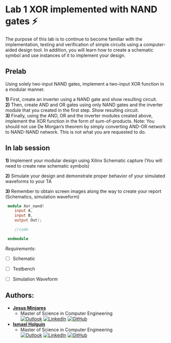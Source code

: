# Lab 1 XOR implemented with NAND gates :zap:

The purpose of this lab is to continue to become familiar with the implementation, testing and verification of  simple  circuits  using  a  computer-aided  design  tool.  In  addition,  you  will  learn  how  to  create  a schematic symbol and use instances of it to implement your design.

## Prelab
Using solely two-input NAND gates, implement a two-input XOR function in a modular manner.

**1)** First, create an inverter using a NAND gate and show resulting circuit.<br>
**2)** Then, create AND and OR gates using only NAND gates and the inverter module that you created in the first step. Show resulting circuit.<br>
**3)** Finally, using the AND, OR and the inverter modules created above, implement the XOR function in the form of sum-of-products. Note:  You should  not  use  De  Morgan’s  theorem by  simply  converting  AND-OR  network  to NAND-NAND network. This is not what you are requested to do.


## In lab session
**1)** Implement your modular design using Xilinx Schematic capture (You will need to create new 
schematic symbols)

**2)** Simulate your design and demonstrate proper behavior of your simulated waveforms to your 
TA

**3)** Remember to obtain screen images along the way to create your report (Schematics, 
simulation waveform)

```verilog
 module Xor_nand(
    input A,
    input B,
    output Out);

    //code

 endmodule
```
*Requirements:*

- [ ]  Schematic
- [ ]   Testbench
- [ ]   Simulation Waveform


## Authors:
* [**Jesus Minjares**](https://github.com/jminjares4)
    * Master of Science in Computer Engineering <br>
[![Outlook](https://img.shields.io/badge/Microsoft_Outlook-0078D4?style=for-the-badge&logo=microsoft-outlook&logoColor=white&style=flat)](mailto:jminjares4@miners.utep.edu) 
[![LinkedIn](https://img.shields.io/badge/LinkedIn-0077B5?style=for-the-badge&logo=linkedin&logoColor=white&style=flat)](https://www.linkedin.com/in/jesus-minjares-157a21195/) [![GitHub](https://img.shields.io/badge/GitHub-100000?style=for-the-badge&logo=github&logoColor=white&style=flat)](https://github.com/jminjares4)
* [**Ismael Holguin**](https://github.com/iholguin6)
    * Master of Science in Computer Engineering <br>
[![Outlook](https://img.shields.io/badge/Microsoft_Outlook-0078D4?style=for-the-badge&logo=microsoft-outlook&logoColor=white&style=flat)](mailto:iholguin6@miners.utep.edu) 
[![LinkedIn](https://img.shields.io/badge/LinkedIn-0077B5?style=for-the-badge&logo=linkedin&logoColor=white&style=flat)](https://www.linkedin.com/in/ismael-holguin-5ab421224/) [![GitHub](https://img.shields.io/badge/GitHub-100000?style=for-the-badge&logo=github&logoColor=white&style=flat)](https://github.com/iholguin6)
    
